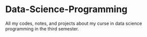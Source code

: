 # Data-Science-Programming
All my codes, notes, and projects about my curse in data science programming in the third semester.
